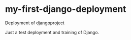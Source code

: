 # my-first-django-deployment
Deployment of djangoproject

Just a test deployment and training of Django. 
